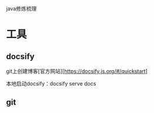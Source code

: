 java修炼梳理


# 工具

## docsify
git上创建博客[官方网站][https://docsify.js.org/#/quickstart]

本地启动docsify：docsify serve docs

## git